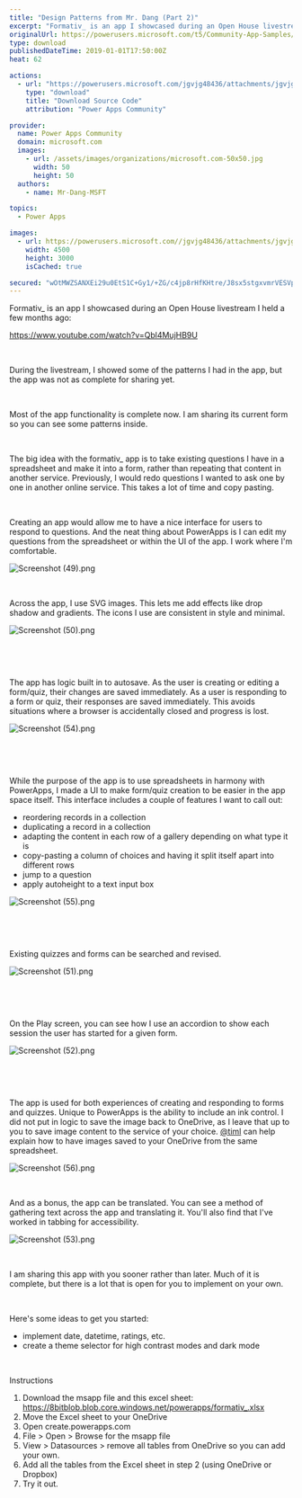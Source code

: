 ```yaml
---
title: "Design Patterns from Mr. Dang (Part 2)"
excerpt: "Formativ_ is an app I showcased during an Open House livestream I held a few months ago: https://www.youtube.com/watch?v=Qbl4MujHB9U During the"
originalUrl: https://powerusers.microsoft.com/t5/Community-App-Samples/Design-Patterns-from-Mr-Dang-Part-2/td-p/198929
type: download
publishedDateTime: 2019-01-01T17:50:00Z
heat: 62

actions:
  - url: "https://powerusers.microsoft.com/jgvjg48436/attachments/jgvjg48436/AppFeedbackGallery/70/2/formativ_.msapp"
    type: "download"
    title: "Download Source Code"
    attribution: "Power Apps Community"

provider:
  name: Power Apps Community
  domain: microsoft.com
  images:
    - url: /assets/images/organizations/microsoft.com-50x50.jpg
      width: 50
      height: 50
  authors:
    - name: Mr-Dang-MSFT

topics:
  - Power Apps

images:
  - url: https://powerusers.microsoft.com//jgvjg48436/attachments/jgvjg48436/AppFeedbackGallery/70/1/Screenshot%20(49).png
    width: 4500
    height: 3000
    isCached: true

secured: "wOtMWZSANXEi29u0EtS1C+Gy1/+ZG/c4jp8rHfKHtre/J8sx5stgxvmrVESVp2Q71EcAbwUAx3dxRj/V9LDcr8vWdc+YWQFSJvf0AWcWilrjhk4gXM7o5LiuB7v4F21IsAj577aLzQOThXQQXit8pzXDoHt4LN7z4w0eTVhEzqyQQSNR/NV2QbMPBJ0UULhpoxq7RAMj69n5UT3+avp97ZdluJgJd16ClV4jPtaY675D/4tZ+hTFH+Faz/I52w99T2480C6mFSBWbTIdABbmGgvEYTcLctMhnYfDFBkqrnLlfuTv543/DDTjGJfP6oxE0N8ZTrRdSwIIJbuocBTGZnM6qD7RWSMFiIACcZJQRuCyWHvvGRiE4/NMDgJBi41dyx6m+6SiMbdif07i2afYxFxIqm3eWLuyDsun+V+zGb3QHrk+nLqtFqRtltegsa3v;+Vp/YFBjTY4Q6hB80Za3gQ=="
---
```

<p>Formativ_ is an app I showcased during an Open House livestream I held a few months ago:</p>
<p><a href="https://www.youtube.com/watch?v=Qbl4MujHB9U" target="_blank" rel="nofollow noopener noreferrer">https://www.youtube.com/watch?v=Qbl4MujHB9U</a></p>
<p>&nbsp;</p>
<p>During the livestream, I showed some of the patterns I had in the app, but the app was not as complete for sharing yet.</p>
<p>&nbsp;</p>
<p>Most of the app functionality is complete now. I am sharing its current form so you can see some patterns&nbsp;inside.</p>
<p>&nbsp;</p>
<p>The big idea with the formativ_ app is to take existing&nbsp;questions&nbsp;I have in a spreadsheet and make it into a form, rather than repeating that content in another service. Previously, I would redo questions I wanted to ask one by one in another online service.&nbsp;This takes a lot of time and copy pasting.</p>
<p>&nbsp;</p>
<p>Creating an app would allow me to have a nice interface for users to respond to questions. And the neat thing about PowerApps is I can edit my questions from the spreadsheet or within the UI of the app. I work where I'm comfortable.</p>
<p><span style="font-family: inherit;"><span class="lia-inline-image-display-wrapper lia-image-align-center" image-alt="Screenshot (49).png" style="width: 999px;"><img src="https://powerusers.microsoft.com/t5/image/serverpage/image-id/46941i87CFCA880F8E0C8B/image-size/large?v=1.0&amp;px=999" title="Screenshot (49).png" alt="Screenshot (49).png" li-image-url="https://powerusers.microsoft.com/t5/image/serverpage/image-id/46941i87CFCA880F8E0C8B?v=1.0" li-image-display-id="'46941i87CFCA880F8E0C8B'" li-message-uid="'198929'" li-messages-message-image="true" li-bindable="" class="lia-media-image" tabindex="0" li-bypass-lightbox-when-linked="true" li-use-hover-links="false"></span></span></p>
<p>&nbsp;</p>
<p>Across the app, I use SVG images.&nbsp;This lets me add effects like drop shadow and gradients. The icons I use are consistent in style and minimal.</p>
<p><span style="font-family: inherit;"><span class="lia-inline-image-display-wrapper lia-image-align-center" image-alt="Screenshot (50).png" style="width: 999px;"><img src="https://powerusers.microsoft.com/t5/image/serverpage/image-id/46943iA36595C90B7FACD6/image-size/large?v=1.0&amp;px=999" title="Screenshot (50).png" alt="Screenshot (50).png" li-image-url="https://powerusers.microsoft.com/t5/image/serverpage/image-id/46943iA36595C90B7FACD6?v=1.0" li-image-display-id="'46943iA36595C90B7FACD6'" li-message-uid="'198929'" li-messages-message-image="true" li-bindable="" class="lia-media-image" tabindex="0" li-bypass-lightbox-when-linked="true" li-use-hover-links="false"></span></span></p>
<p>&nbsp;</p>
<p>&nbsp;</p>
<p>The app has logic built in to autosave.&nbsp;As the user is creating or editing a form/quiz, their changes are saved immediately. As a user is responding to a form or quiz, their responses are saved immediately. This avoids situations where a browser is accidentally closed and progress is lost.</p>
<p><span class="lia-inline-image-display-wrapper lia-image-align-center" image-alt="Screenshot (54).png" style="width: 999px;"><img src="https://powerusers.microsoft.com/t5/image/serverpage/image-id/46939iCD6265AA680BFA6E/image-size/large?v=1.0&amp;px=999" title="Screenshot (54).png" alt="Screenshot (54).png" li-image-url="https://powerusers.microsoft.com/t5/image/serverpage/image-id/46939iCD6265AA680BFA6E?v=1.0" li-image-display-id="'46939iCD6265AA680BFA6E'" li-message-uid="'198929'" li-messages-message-image="true" li-bindable="" class="lia-media-image" tabindex="0" li-bypass-lightbox-when-linked="true" li-use-hover-links="false"></span></p>
<p>&nbsp;</p>
<p>&nbsp;</p>
<p>While the purpose of the app is to use spreadsheets in harmony with PowerApps, I made a UI to make form/quiz creation to be easier in the app space itself.&nbsp;This interface includes a couple of features I want to call out:</p>
<ul>
<li>reordering records in a collection</li>
<li>duplicating a record in a collection</li>
<li>adapting the content in each row of a gallery depending on what type it is</li>
<li>copy-pasting a column of choices and having it split itself apart into different rows</li>
<li>jump to a question</li>
<li>apply autoheight to a text input box</li>
</ul>
<p><span class="lia-inline-image-display-wrapper lia-image-align-center" image-alt="Screenshot (55).png" style="width: 999px;"><img src="https://powerusers.microsoft.com/t5/image/serverpage/image-id/46944i4E366C0CF9A72984/image-size/large?v=1.0&amp;px=999" title="Screenshot (55).png" alt="Screenshot (55).png" li-image-url="https://powerusers.microsoft.com/t5/image/serverpage/image-id/46944i4E366C0CF9A72984?v=1.0" li-image-display-id="'46944i4E366C0CF9A72984'" li-message-uid="'198929'" li-messages-message-image="true" li-bindable="" class="lia-media-image" tabindex="0" li-bypass-lightbox-when-linked="true" li-use-hover-links="false"></span></p>
<p>&nbsp;&nbsp;&nbsp;</p>
<p>&nbsp;</p>
<p>Existing quizzes and forms can be searched and revised.</p>
<p><span style="font-family: inherit;"><span class="lia-inline-image-display-wrapper lia-image-align-center" image-alt="Screenshot (51).png" style="width: 999px;"><img src="https://powerusers.microsoft.com/t5/image/serverpage/image-id/46942i606E20DD1AE2A4CA/image-size/large?v=1.0&amp;px=999" title="Screenshot (51).png" alt="Screenshot (51).png" li-image-url="https://powerusers.microsoft.com/t5/image/serverpage/image-id/46942i606E20DD1AE2A4CA?v=1.0" li-image-display-id="'46942i606E20DD1AE2A4CA'" li-message-uid="'198929'" li-messages-message-image="true" li-bindable="" class="lia-media-image" tabindex="0" li-bypass-lightbox-when-linked="true" li-use-hover-links="false"></span></span></p>
<p>&nbsp;&nbsp;</p>
<p>&nbsp;</p>
<p>On the Play screen, you can see how I use an accordion to show each session the user has started for a given form.</p>
<p><span class="lia-inline-image-display-wrapper lia-image-align-center" image-alt="Screenshot (52).png" style="width: 999px;"><img src="https://powerusers.microsoft.com/t5/image/serverpage/image-id/46940i342AF462CBF4FAA8/image-size/large?v=1.0&amp;px=999" title="Screenshot (52).png" alt="Screenshot (52).png" li-image-url="https://powerusers.microsoft.com/t5/image/serverpage/image-id/46940i342AF462CBF4FAA8?v=1.0" li-image-display-id="'46940i342AF462CBF4FAA8'" li-message-uid="'198929'" li-messages-message-image="true" li-bindable="" class="lia-media-image" tabindex="0" li-bypass-lightbox-when-linked="true" li-use-hover-links="false"></span></p>
<p>&nbsp;</p>
<p>&nbsp;</p>
<p>The app is used for both experiences of creating and responding to forms and quizzes. Unique to PowerApps is the ability to include an ink control. I did not put in logic to save the image back to OneDrive, as I leave that up to you to save image content to the service of your choice.&nbsp;<a href="/t5/user/viewprofilepage/user-id/6096">@timl</a>&nbsp;can help explain how to have images saved to your OneDrive from the same spreadsheet.</p>
<p><span style="font-family: inherit;"><span class="lia-inline-image-display-wrapper lia-image-align-center" image-alt="Screenshot (56).png" style="width: 999px;"><img src="https://powerusers.microsoft.com/t5/image/serverpage/image-id/46945i89FD2BD21E58B768/image-size/large?v=1.0&amp;px=999" title="Screenshot (56).png" alt="Screenshot (56).png" li-image-url="https://powerusers.microsoft.com/t5/image/serverpage/image-id/46945i89FD2BD21E58B768?v=1.0" li-image-display-id="'46945i89FD2BD21E58B768'" li-message-uid="'198929'" li-messages-message-image="true" li-bindable="" class="lia-media-image" tabindex="0" li-bypass-lightbox-when-linked="true" li-use-hover-links="false"></span></span></p>
<p>&nbsp;</p>
<p>And as a bonus, the app can be translated. You can see a method of gathering text across the app and translating it. You'll also find that I've worked in tabbing for accessibility.</p>
<p><span style="font-family: inherit;"><span class="lia-inline-image-display-wrapper lia-image-align-center" image-alt="Screenshot (53).png" style="width: 999px;"><img src="https://powerusers.microsoft.com/t5/image/serverpage/image-id/46938iF8E2D746B408218E/image-size/large?v=1.0&amp;px=999" title="Screenshot (53).png" alt="Screenshot (53).png" li-image-url="https://powerusers.microsoft.com/t5/image/serverpage/image-id/46938iF8E2D746B408218E?v=1.0" li-image-display-id="'46938iF8E2D746B408218E'" li-message-uid="'198929'" li-messages-message-image="true" li-bindable="" class="lia-media-image" tabindex="0" li-bypass-lightbox-when-linked="true" li-use-hover-links="false"></span></span></p>
<p>&nbsp;</p>
<p><span style="font-family: inherit;">I am sharing this app with you sooner rather than later. Much of it is complete, but there is a lot that is open for you to implement on your own.&nbsp;</span></p>
<p>&nbsp;</p>
<p><span style="font-family: inherit;">Here's some ideas to get you started:</span></p>
<ul>
<li><span style="font-family: inherit;">implement date, datetime, ratings, etc.&nbsp;</span></li>
<li>create a theme selector for high contrast modes and dark mode</li>
</ul>
<p>&nbsp;</p>
<p>Instructions</p>
<ol>
<li>Download the msapp file and this excel sheet:<br><a href="https://8bitblob.blob.core.windows.net/powerapps/formativ_.xlsx" target="_blank" rel="nofollow noopener noreferrer">https://8bitblob.blob.core.windows.net/powerapps/formativ_.xlsx</a></li>
<li>Move the Excel sheet to your OneDrive</li>
<li>Open create.powerapps.com</li>
<li>File &gt; Open &gt; Browse for the msapp file</li>
<li>View &gt; Datasources &gt; remove all tables from OneDrive so you can add your own.</li>
<li>Add all the tables from the Excel sheet in step 2 (using OneDrive or Dropbox)</li>
<li>Try it out.</li>
</ol>

